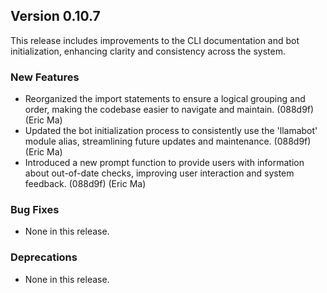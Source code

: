 ## Version 0.10.7

This release includes improvements to the CLI documentation and bot initialization, enhancing clarity and consistency across the system.

### New Features

- Reorganized the import statements to ensure a logical grouping and order, making the codebase easier to navigate and maintain. (088d9f) (Eric Ma)
- Updated the bot initialization process to consistently use the 'llamabot' module alias, streamlining future updates and maintenance. (088d9f) (Eric Ma)
- Introduced a new prompt function to provide users with information about out-of-date checks, improving user interaction and system feedback. (088d9f) (Eric Ma)

### Bug Fixes

- None in this release.

### Deprecations

- None in this release.
